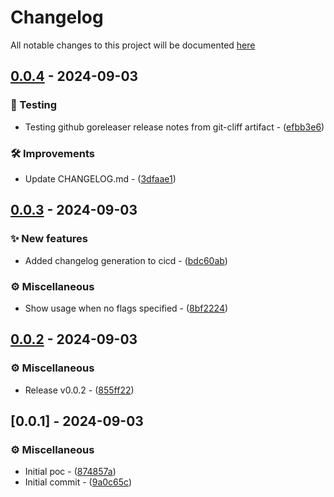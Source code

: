 # Changelog

All notable changes to this project will be documented [here](https://github.com/mr-pmillz/eoldate/blob/main/CHANGELOG.md?ref_type=heads)

## [0.0.4](https://github.com/mr-pmillz/eoldate/-/compare/v0.0.3...v0.0.4) - 2024-09-03

### 🧪 Testing

- Testing github goreleaser release notes from git-cliff artifact - ([efbb3e6](https://github.com/mr-pmillz/eoldate/-/commit/efbb3e60ec3e9a4da09ec06a8d8c3948c21d1ed8))

### 🛠 Improvements

- Update CHANGELOG.md - ([3dfaae1](https://github.com/mr-pmillz/eoldate/-/commit/3dfaae17b22d03532f36613d2d2174085f34d6dc))

## [0.0.3](https://github.com/mr-pmillz/eoldate/-/compare/v0.0.2...v0.0.3) - 2024-09-03

### ✨ New features

- Added changelog generation to cicd - ([bdc60ab](https://github.com/mr-pmillz/eoldate/-/commit/bdc60ab253fd8bbeb6d3cce27c94d7ac91bd12ec))

### ⚙️ Miscellaneous

- Show usage when no flags specified - ([8bf2224](https://github.com/mr-pmillz/eoldate/-/commit/8bf22248442e7e5b45d9bd2987bf675201dc3d77))

## [0.0.2](https://github.com/mr-pmillz/eoldate/-/compare/v0.0.1...v0.0.2) - 2024-09-03

### ⚙️ Miscellaneous

- Release v0.0.2 - ([855ff22](https://github.com/mr-pmillz/eoldate/-/commit/855ff2272fa8ae94493965630314f9c047c64149))

## [0.0.1] - 2024-09-03

### ⚙️ Miscellaneous

- Initial poc - ([874857a](https://github.com/mr-pmillz/eoldate/-/commit/874857a0c84039ef284ccb9d7b7f82ca6967be4e))
- Initial commit - ([9a0c65c](https://github.com/mr-pmillz/eoldate/-/commit/9a0c65c4587c942f4013fd1a54b1925770c235f6))

<!-- generated by git-cliff -->
